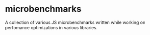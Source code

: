 # microbenchmarks

A collection of various JS microbenchmarks written while working on perfomance optimizations in various libraries.
